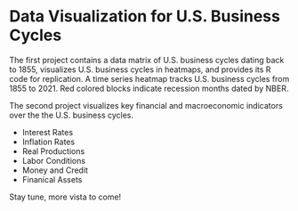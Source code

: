 # Data Visualization for U.S. Business Cycles

The first project contains a data matrix of U.S. business cycles dating back to 1855, visualizes U.S. business cycles in heatmaps, and provides its R code for replication. A time series heatmap tracks U.S. business cycles from 1855 to 2021. Red colored blocks indicate recession months dated by NBER.

The second project visualizes key financial and macroeconomic indicators over the the U.S. business cycles.
 * Interest Rates
 * Inflation Rates
 * Real Productions
 * Labor Conditions
 * Money and Credit
 * Finanical Assets

 Stay tune, more vista to come!
